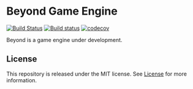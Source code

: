 # Beyond Game Engine
[![Build Status](https://travis-ci.org/LesleyLai/Beyond-Game-Engine.svg?branch=master)](https://travis-ci.org/LesleyLai/Beyond-Game-Engine)
[![Build status](https://ci.appveyor.com/api/projects/status/5to4c2t8t2el99mm/branch/master?svg=true)](https://ci.appveyor.com/project/LesleyLai/beyond-game-engine/branch/master)
[![codecov](https://codecov.io/gh/LesleyLai/Beyond-Game-Engine/branch/master/graph/badge.svg)](https://codecov.io/gh/LesleyLai/Beyond-Game-Engine)

Beyond is a game engine under development.

## License
This repository is released under the MIT license. See [License](file:License) for more information.
